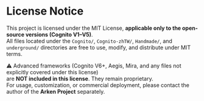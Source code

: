 # License Notice

This project is licensed under the MIT License, **applicable only to the open-source versions (Cognito V1–V5)**.  
All files located under the `Cognito/`, `Cognito-zhTW/`, `Handmade/`, and `underground/` directories are free to use, modify, and distribute under MIT terms.  

⚠️ Advanced frameworks (Cognito V6+, Aegis, Mira, and any files not explicitly covered under this license)  
are **NOT included in this license**. They remain proprietary.  
For usage, customization, or commercial deployment, please contact the author of the **Arken Project** separately.  
